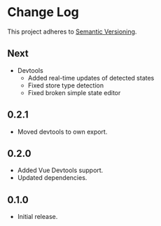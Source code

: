 # Change Log
This project adheres to [Semantic Versioning](http://semver.org/).

## Next
* Devtools
  * Added real-time updates of detected states
  * Fixed store type detection
  * Fixed broken simple state editor

## 0.2.1
* Moved devtools to own export.

## 0.2.0
* Added Vue Devtools support.
* Updated dependencies.

## 0.1.0
* Initial release.

